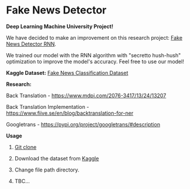 # Fake News Detector

**Deep Learning Machine University Project!**

We have decided to make an improvement on this research project: [Fake News Detector RNN](https://www.kaggle.com/code/muhammadwaseem123/fake-news-detector-rnn).

We trained our model with the RNN algorithm with "secretto hush-hush" optimization to improve the model's accuracy. Feel free to use our model!

**Kaggle Dataset:**
[Fake News Classification Dataset](https://www.kaggle.com/datasets/saurabhshahane/fake-news-classification?resource=download&select=WELFake_Dataset.csv)

**Research:**

Back Translation - https://www.mdpi.com/2076-3417/13/24/13207

Back Translation Implementation - https://www.fiive.se/en/blog/backtranslation-for-ner

Googletrans - https://pypi.org/project/googletrans/#description

**Usage**

1. [Git clone ](https://github.com/yamerooo123/Fake-News-Detector.git)

2. Download the dataset from [Kaggle](https://www.kaggle.com/code/muhammadwaseem123/fake-news-detector-rnn)

3. Change file path directory.

4. TBC...

